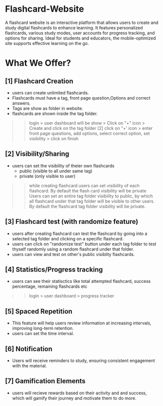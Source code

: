 # Flashcard-Website
A flashcard website is an interactive platform that allows users to create and study digital flashcards to enhance learning. It features personalized flashcards, various study modes, user accounts for progress tracking, and options for sharing. Ideal for students and educators, the mobile-optimized site supports effective learning on the go.

# What We Offer?

## [1] Flashcard Creation 
- users can create unlimited flashcards.
- Flashcards must have a tag, front page question,Options and correct answers.
- Tags are show as folder in website.
- flashcards are shown inside the tag folder.

>>  login > user dashboard will be show > Click on "+" icon > Create and click on the tag folder [2] click on "+' icon > enter front page questions, add options, select correct option, set visibility > click on finish

## [2] Visibility/Sharing
- users can set the visibility of theier own flashcards 
	- public (visible to all under same tag)
	- private (only visible to user)

>> while creating flashcard users can set visibility of each flashcard. By default the flash card visibility will be private
>> Users can set an entire tag folder visibility to public, by which all flashcard under that tag folder will be visible to other users. By default the flashcard tag folder visibility will be private.

## [3] Flashcard test (with randomize feature)
- users after creating flashcard can test the flashcard by going into a selected tag folder and clicking on a specific flashcard.
- users can click on "randomize test" button under each tag folder to test thyself randomly using a random flashcard under that folder.
- users can view and test on other's public visiblity flashcards.

## [4] Statistics/Progress tracking
- users can see their statisctics like total attempted flashcard, success percentage, remaining flashcards etc
>> login > user dashboard > progress tracker

## [5] Spaced Repetition 
-  This feature will help users review information at increasing intervals, improving long-term retention.
-  users can set the time interval.

## [6] Notification 
- Users will receive reminders to study, ensuring consistent engagement with the material.

## [7] Gamification Elements
- users will recieve rewards based on their activity and and success, which will gamify their journey and motivate them to do more. 
 

